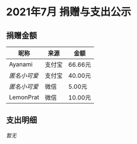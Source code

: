 # 2021年7月 捐赠与支出公示

## 捐赠金额

| 昵称         | 来源   | 金额    |
| ------------ | ------ | ------- |
| Ayanami      | 支付宝 | 66.66元 |
| *匿名小可爱* | 支付宝 | 40.00元 |
| *匿名小可爱* | 微信   | 5.00元  |
| LemonPrat    | 微信   | 10.00元 |

## 支出明细

*暂无*